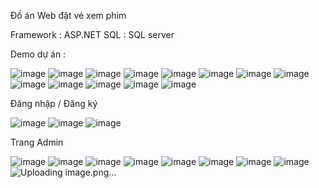 Đồ án Web đặt vé xem phim 

Framework : ASP.NET 
SQL : SQL server

Demo dự án :

![image](https://github.com/user-attachments/assets/efe57e41-15df-40bb-acc3-7b90deb1356e)
![image](https://github.com/user-attachments/assets/67d4594e-e5af-4db1-809f-1aa387bf1eb2)
![image](https://github.com/user-attachments/assets/41d4e93d-2ffb-43b7-a6f4-f833a16b5247)
![image](https://github.com/user-attachments/assets/d5ad7305-eed0-4603-841a-1e8b8451f486)
![image](https://github.com/user-attachments/assets/7113b9e8-d2c7-48b4-85a1-4c8c38c31d1b)
![image](https://github.com/user-attachments/assets/507776bd-7bb7-4c8e-a73c-9b358f7334cc)
![image](https://github.com/user-attachments/assets/e74d1112-3bc1-4e8d-b2b3-2f70e689ed9c)
![image](https://github.com/user-attachments/assets/6be9ee95-9e2b-48dc-b353-0d11778a2347)
![image](https://github.com/user-attachments/assets/7afef66a-0918-495d-9b6d-f291a8987593)
![image](https://github.com/user-attachments/assets/0a4c4f35-22e6-4537-b49d-750c637e0fb4)
![image](https://github.com/user-attachments/assets/c6efdc5a-88fc-4724-a112-7f47c8ac36ca)
![image](https://github.com/user-attachments/assets/ce648a7f-8f94-4bb3-9600-4416471f1d1f)
![image](https://github.com/user-attachments/assets/ce5a9359-c389-4f94-9590-33b5c92cb5c8)

Đăng nhập / Đăng ký 

![image](https://github.com/user-attachments/assets/8bcce45b-b65f-49b5-b589-899f79e55c26)
![image](https://github.com/user-attachments/assets/ec718796-e555-45a3-b83e-e1b172d0e5de)
![image](https://github.com/user-attachments/assets/f7fa3365-972b-4ca4-80a8-f2c196f90f84)

Trang Admin 

![image](https://github.com/user-attachments/assets/197cc442-e4e3-4b85-90ce-e346a88a25d3)
![image](https://github.com/user-attachments/assets/1f3a2d28-cd13-44a2-9069-3212884915eb)
![image](https://github.com/user-attachments/assets/9626040c-4639-4ff4-bd2d-aaf276c62362)
![image](https://github.com/user-attachments/assets/d5c4092a-d2dd-4b1b-baa2-2515af1f9b77)
![image](https://github.com/user-attachments/assets/9a80b036-40e6-4b78-9eed-6150f60eea73)
![image](https://github.com/user-attachments/assets/180e67ed-2201-478c-9519-92d9606fbc11)
![image](https://github.com/user-attachments/assets/9258e0e6-68b5-46fd-9f3d-e5054f3649c9)
![image](https://github.com/user-attachments/assets/0f639f51-cf04-4aee-823f-e72bdb5c2991)
![Uploading image.png…]()






















